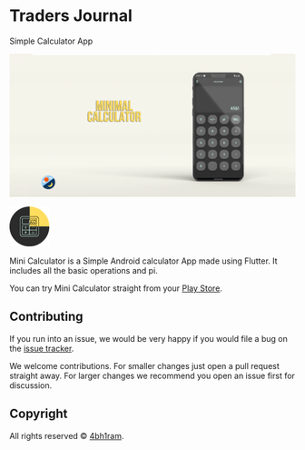# Traders Journal

Simple Calculator App
<p align="center">

  <img src="https://github.com/abhi123vj/Mini-Calculator/blob/master/sceenshots/firstimh.png" alt="Sofia Cover" />

</p>
<img src="assets/xys.png?sanitize=true" alt="Mini Calculator logo" height="70" >


Mini Calculator is a Simple Android calculator App made using Flutter. It includes all the basic operations and pi.

You can try Mini Calculator straight from your [Play Store](https://play.google.com/store/apps/details?id=com.google.android.calculator).


## Contributing

If you run into an issue, we would be very happy if you would file a bug on the [issue tracker](https://github.com/abhi123vj/Mini-Calculator/issues).

We welcome contributions. For smaller changes just open a pull request straight away. For larger changes we recommend you open an issue first for discussion.

## Copyright

All rights reserved © [4bh1ram](https://abh1ram.web.app/#contact).
